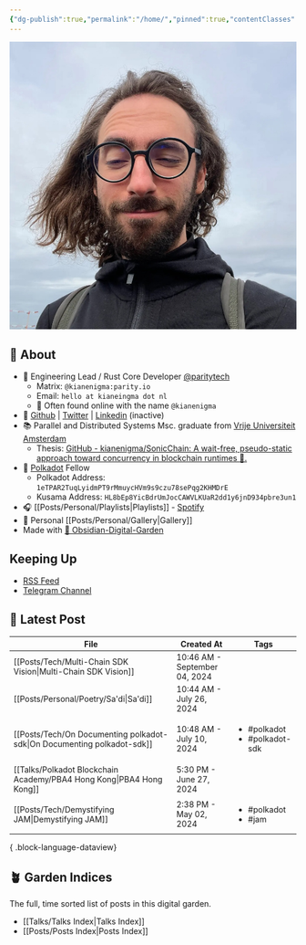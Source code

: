 ```yaml
---
{"dg-publish":true,"permalink":"/home/","pinned":true,"contentClasses":"homepage","tags":["gardenEntry"],"created":"2024-03-24T10:35:09.000+00:00","updated":"2024-09-04T13:30:29.410+01:00"}
---
```


![Screenshot 2023-11-01 at 21.21.06.jpeg|300](/img/user/resources/Screenshot%202023-11-01%20at%2021.21.06.jpeg)
## 📝 About 
- 🦀 Engineering Lead / Rust Core Developer [@paritytech](https://twitter.com/ParityTech/)
	- Matrix: `@kianenigma:parity.io`
	- Email: `hello at kianeingma dot nl`
	- 🤖 Often found online with the name `@kianenigma`
- 🐙 [Github](https://github.com/kianenigma) | [Twitter](https://twitter.com/kianenigma)  | [Linkedin](https://www.linkedin.com/in/kian-paimani-a3618022b/) (inactive)
- 📚 Parallel and Distributed Systems Msc. graduate from [Vrije Universiteit Amsterdam](https://twitter.com/VUamsterdam)
	- Thesis: [GitHub - kianenigma/SonicChain: A wait-free, pseudo-static approach toward concurrency in blockchain runtimes 🚀.](https://github.com/kianenigma/SonicChain?tab=readme-ov-file)
- 🔴 [Polkadot](https://www.polkadot.network) Fellow
	- Polkadot Address: `1eTPAR2TuqLyidmPT9rMmuycHVm9s9czu78sePqg2KHMDrE`
	- Kusama Address: `HL8bEp8YicBdrUmJocCAWVLKUaR2dd1y6jnD934pbre3un1`
- 🎧 [[Posts/Personal/Playlists\|Playlists]] - [Spotify](https://open.spotify.com/user/1248494156?si=4e6338ab8bdb4c04)
- 📸 Personal [[Posts/Personal/Gallery\|Gallery]]
- Made with [💎 Obsidian-Digital-Garden](https://github.com/oleeskild/Obsidian-Digital-Garden)

## Keeping Up 
- [RSS Feed](./feed.xml)
- [Telegram Channel](https://t.me/+u0tGVT-QEyAyYWU0)
## 📣 Latest Post 
| File                                                                       | Created At                    | Tags                                              |
| -------------------------------------------------------------------------- | ----------------------------- | ------------------------------------------------- |
| [[Posts/Tech/Multi-Chain SDK Vision\|Multi-Chain SDK Vision]]           | 10:46 AM - September 04, 2024 | <ul></ul>                                         |
| [[Posts/Personal/Poetry/Sa'di\|Sa'di]]                                  | 10:44 AM - July 26, 2024      | <ul></ul>                                         |
| [[Posts/Tech/On Documenting polkadot-sdk\|On Documenting polkadot-sdk]] | 10:48 AM - July 10, 2024      | <ul><li>#polkadot</li><li>#polkadot-sdk</li></ul> |
| [[Talks/Polkadot Blockchain Academy/PBA4 Hong Kong\|PBA4 Hong Kong]]    | 5:30 PM - June 27, 2024       | <ul></ul>                                         |
| [[Posts/Tech/Demystifying JAM\|Demystifying JAM]]                       | 2:38 PM - May 02, 2024        | <ul><li>#polkadot</li><li>#jam</li></ul>          |

{ .block-language-dataview}

## 🪴 Garden Indices 
The full, time sorted list of posts in this digital garden. 
- [[Talks/Talks Index\|Talks Index]]
- [[Posts/Posts Index\|Posts Index]]
